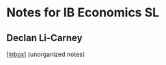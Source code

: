 # Notes for IB Economics SL

## Declan Li-Carney

[[inbox]] (unorganized notes)

[//begin]: # "Autogenerated link references for markdown compatibility"
[inbox]: inbox "Inbox"
[//end]: # "Autogenerated link references"
